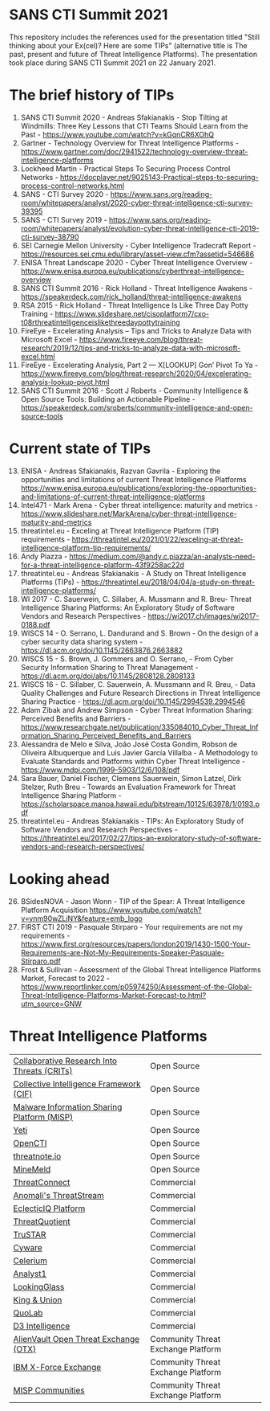 # SANS CTI Summit 2021
This repository includes the references used for the presentation titled "Still thinking about your Ex(cel)? Here are some TIPs" (alternative title is The past, present and future of Threat Intelligence Platforms). The presentation took place during SANS CTI Summit 2021 on 22 January 2021.

# The brief history of TIPs

1. SANS CTI Summit 2020 - Andreas Sfakianakis - Stop Tilting at Windmills: Three Key Lessons that CTI Teams Should Learn from the Past - https://www.youtube.com/watch?v=kGqnCR6XOhQ
2. Gartner - Technology Overview for Threat Intelligence Platforms - https://www.gartner.com/doc/2941522/technology-overview-threat-intelligence-platforms
3. Lockheed Martin - Practical Steps To Securing Process Control Networks - https://docplayer.net/9025143-Practical-steps-to-securing-process-control-networks.html
4. SANS - CTI Survey 2020 - https://www.sans.org/reading-room/whitepapers/analyst/2020-cyber-threat-intelligence-cti-survey-39395
5. SANS - CTI Survey 2019 - https://www.sans.org/reading-room/whitepapers/analyst/evolution-cyber-threat-intelligence-cti-2019-cti-survey-38790
6. SEI Carnegie Mellon University - Cyber Intelligence Tradecraft Report - https://resources.sei.cmu.edu/library/asset-view.cfm?assetid=546686
7. ENISA Threat Landscape 2020 - Cyber Threat Intelligence Overview - https://www.enisa.europa.eu/publications/cyberthreat-intelligence-overview
8. SANS CTI Summit 2016 - Rick Holland - Threat Intelligence Awakens - https://speakerdeck.com/rick_holland/threat-intelligence-awakens
9. RSA 2015 - Rick Holland - Threat Intelligence Is Like Three Day Potty Training - https://www.slideshare.net/cisoplatform7/cxo-t08rthreatintelligenceislikethreedaypottytraining
10. FireEye - Excelerating Analysis – Tips and Tricks to Analyze Data with Microsoft Excel - https://www.fireeye.com/blog/threat-research/2019/12/tips-and-tricks-to-analyze-data-with-microsoft-excel.html
11. FireEye - Excelerating Analysis, Part 2 — X[LOOKUP] Gon’ Pivot To Ya - https://www.fireeye.com/blog/threat-research/2020/04/excelerating-analysis-lookup-pivot.html
12. SANS CTI Summit 2016 - Scott J Roberts - Community Intelligence & Open Source Tools: Building an Actionable Pipeline - https://speakerdeck.com/sroberts/community-intelligence-and-open-source-tools

# Current state of TIPs

13. ENISA - Andreas Sfakianakis, Razvan Gavrila - Exploring the opportunities and limitations of current Threat Intelligence Platforms
 https://www.enisa.europa.eu/publications/exploring-the-opportunities-and-limitations-of-current-threat-intelligence-platforms
14. Intel471 - Mark Arena - Cyber threat intelligence: maturity and metrics - https://www.slideshare.net/MarkArena/cyber-threat-intelligence-maturity-and-metrics
15. threatintel.eu - Exceling at Threat Intelligence Platform (TIP) requirements - https://threatintel.eu/2021/01/22/exceling-at-threat-intelligence-platform-tip-requirements/
16. Andy Piazza - https://medium.com/@andy.c.piazza/an-analysts-need-for-a-threat-intelligence-platform-43f9258ac22d
17. threatintel.eu - Andreas Sfakianakis - A Study on Threat Intelligence Platforms (TIPs) - https://threatintel.eu/2018/04/04/a-study-on-threat-intelligence-platforms/
18. WI 2017 - C. Sauerwein, C. Sillaber, A. Mussmann and R. Breu- Threat Intelligence Sharing Platforms: An Exploratory Study of Software Vendors and Research Perspectives - https://wi2017.ch/images/wi2017-0188.pdf
19. WISCS 14 - O. Serrano, L. Dandurand and S. Brown - On the design of a cyber security data sharing system - https://dl.acm.org/doi/10.1145/2663876.2663882
20. WISCS 15 - S. Brown, J. Gommers and O. Serrano, - From Cyber Security Information Sharing to Threat Management - https://dl.acm.org/doi/abs/10.1145/2808128.2808133
21. WISCS 16 - C. Sillaber, C. Sauerwein, A. Mussmann and R. Breu, - Data Quality Challenges and Future Research Directions in Threat Intelligence Sharing Practice - https://dl.acm.org/doi/10.1145/2994539.2994546
22. Adam Zibak and Andrew Simpson - Cyber Threat Information Sharing: Perceived Benefits and Barriers - https://www.researchgate.net/publication/335084010_Cyber_Threat_Information_Sharing_Perceived_Benefits_and_Barriers
23. Alessandra de Melo e Silva, João José Costa Gondim, Robson de Oliveira Albuquerque and Luis Javier García Villalba - A Methodology to Evaluate Standards and Platforms within Cyber Threat Intelligence - https://www.mdpi.com/1999-5903/12/6/108/pdf
24. Sara Bauer, Daniel Fischer, Clemens Sauerwein, Simon Latzel, Dirk Stelzer, Ruth Breu - Towards an Evaluation Framework for Threat Intelligence Sharing Platform - https://scholarspace.manoa.hawaii.edu/bitstream/10125/63978/1/0193.pdf
25. threatintel.eu - Andreas Sfakianakis - TIPs: An Exploratory Study of Software Vendors and Research Perspectives - https://threatintel.eu/2017/02/27/tips-an-exploratory-study-of-software-vendors-and-research-perspectives/

# Looking ahead

26. BSidesNOVA - Jason Wonn - TIP of the Spear: A Threat Intelligence Platform Acquisition https://www.youtube.com/watch?v=ynm90wZLjNY&feature=emb_logo
27. FIRST CTI 2019 - Pasquale Stirparo - Your requirements are not my requirements - https://www.first.org/resources/papers/london2019/1430-1500-Your-Requirements-are-Not-My-Requirements-Speaker-Pasquale-Stirparo.pdf
28. Frost & Sullivan - Assessment of the Global Threat Intelligence Platforms Market, Forecast to 2022 - https://www.reportlinker.com/p05974250/Assessment-of-the-Global-Threat-Intelligence-Platforms-Market-Forecast-to.html?utm_source=GNW


# Threat Intelligence Platforms

<table>
    <tr>
        <td>
            <a href="https://crits.github.io/" target="_blank">Collaborative Research Into Threats (CRITs)</a>
        </td>
        <td>
            <a>Open Source</a>
        </td>
    </tr>
    <tr>
        <td>
            <a href="https://csirtgadgets.com/collective-intelligence-framework" target="_blank">Collective Intelligence Framework (CIF)</a>
        </td>
        <td>
            <a>Open Source</a>
        </td>
    </tr>
     <tr>
        <td>
            <a href="https://www.misp-project.org/" target="_blank">Malware Information Sharing Platform (MISP)</a>
        </td>
        <td>
            <a>Open Source</a>
        </td>
    </tr>
     <tr>
        <td>
            <a href="https://yeti-platform.github.io/" target="_blank">Yeti</a>
        </td>
        <td>
            <a>Open Source</a>
        </td>
    </tr>
     <tr>
        <td>
            <a href="https://www.opencti.io/en/" target="_blank">OpenCTI</a>
        </td>
        <td>
            <a>Open Source</a>
        </td>
    </tr>
     <tr>
        <td>
            <a href="https://threatnote.io/" target="_blank">threatnote.io</a>
        </td>
        <td>
            <a>Open Source</a>
        </td>
    </tr>
     <tr>
        <td>
            <a href="https://www.paloaltonetworks.com/products/secure-the-network/subscriptions/minemeld" target="_blank">MineMeld</a>
        </td>
        <td>
            <a>Open Source</a>
        </td>
    </tr>
     <tr>
        <td>
            <a href="https://threatconnect.com/" target="_blank">ThreatConnect</a>
        </td>
        <td>
            <a>Commercial</a>
        </td>
    </tr>
     <tr>
        <td>
            <a href="https://www.anomali.com/products/threatstream" target="_blank">Anomali's ThreatStream</a>
        </td>
        <td>
            <a>Commercial</a>
        </td>
    </tr>
     <tr>
        <td>
            <a href="https://www.eclecticiq.com/platform" target="_blank">EclecticIQ Platform</a>
        </td>
        <td>
            <a>Commercial</a>
        </td>
    </tr>
     <tr>
        <td>
            <a href="https://www.threatq.com/threat-intelligence-platform/" target="_blank">ThreatQuotient</a>
        </td>
        <td>
            <a>Commercial</a>
        </td>
    </tr>
     <tr>
        <td>
            <a href="https://www.trustar.co/product/platform" target="_blank">TruSTAR</a>
        </td>
        <td>
            <a>Commercial</a>
        </td>
    </tr>
     <tr>
        <td>
            <a href="https://cyware.com/" target="_blank">Cyware</a>
        </td>
        <td>
            <a>Commercial</a>
        </td>
    </tr>
     <tr>
        <td>
            <a href="https://www.celerium.com/" target="_blank">Celerium</a>
        </td>
        <td>
            <a>Commercial</a>
        </td>
    </tr>
      <tr>
        <td>
            <a href="https://analyst1.com/" target="_blank">Analyst1</a>
        </td>
        <td>
            <a>Commercial</a>
        </td>
    </tr>
     <tr>
        <td>
            <a href="https://www.lookingglasscyber.com/" target="_blank">LookingGlass</a>
        </td>
        <td>
            <a>Commercial</a>
        </td>
    </tr>
      <tr>
        <td>
            <a href="https://kingandunion.com/" target="_blank">King & Union</a>
        </td>
        <td>
            <a>Commercial</a>
        </td>
    </tr>
 <tr>
        <td>
            <a href="https://quolab.com/" target="_blank">QuoLab</a>
        </td>
        <td>
            <a>Commercial</a>
        </td>
    </tr>
  <tr>
        <td>
            <a href="https://d3intel.solutions/" target="_blank">D3 Intelligence</a>
        </td>
        <td>
            <a>Commercial</a>
        </td>
    </tr>
     <tr>
        <td>
            <a href="https://otx.alienvault.com/" target="_blank">AlienVault Open Threat Exchange (OTX)</a>
        </td>
        <td>
            <a>Community Threat Exchange Platform</a>
        </td>
    </tr>
      <tr>
        <td>
            <a href="https://exchange.xforce.ibmcloud.com/" target="_blank">IBM X-Force Exchange</a>
        </td>
        <td>
            <a>Community Threat Exchange Platform</a>
        </td>
    </tr>
     <tr>
        <td>
            <a href="https://www.misp-project.org/communities/" target="_blank">MISP Communities</a>
        </td>
        <td>
            <a>Community Threat Exchange Platform</a>
        </td>
    </tr>
 </table>
